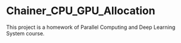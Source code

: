 # Chainer_CPU_GPU_Allocation
This project is a homework of Parallel Computing and Deep Learning System course.
